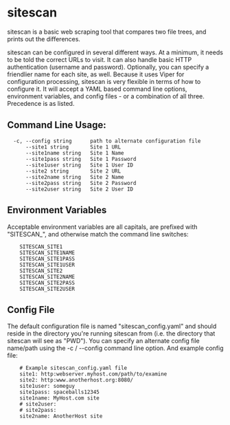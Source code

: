 # sitescan
sitescan is a basic web scraping tool that compares two file trees, and prints out the differences.

sitescan can be configured in several different ways. At a minimum, it needs
to be told the correct URLs to visit. It can also handle basic HTTP authentication
(username and password). Optionally, you can specify a friendlier name for
each site, as well. Because it uses Viper for configuration processing, sitescan
is very flexible in terms of how to configure it. It will accept a YAML based
command line options, environment variables, and config files - or a combination of
all three. Precedence is as listed.


## Command Line Usage:
```
  -c, --config string      path to alternate configuration file
      --site1 string       Site 1 URL
      --site1name string   Site 1 Name
      --site1pass string   Site 1 Password
      --site1user string   Site 1 User ID
      --site2 string       Site 2 URL
      --site2name string   Site 2 Name
      --site2pass string   Site 2 Password
      --site2user string   Site 2 User ID
```

## Environment Variables

Acceptable environment variables are all capitals, are prefixed with "SITESCAN_",
and otherwise match the command line switches:
```
	SITESCAN_SITE1
	SITESCAN_SITE1NAME
	SITESCAN_SITE1PASS
	SITESCAN_SITE1USER
	SITESCAN_SITE2
	SITESCAN_SITE2NAME
	SITESCAN_SITE2PASS
	SITESCAN_SITE2USER
```

## Config File

The default configuration file is named "sitescan_config.yaml" and should reside
in the directory you're running sitescan from (i.e. the directory that sitescan
will see as "PWD"). You can specify an alternate config file name/path using the
-c / --config command line option. And example config file:
```
	# Example sitescan_config.yaml file
	site1: http:webserver.myhost.com/path/to/examine
	site2: http:www.anotherhost.org:8080/
	site1user: someguy
	site1pass: spaceballs12345
	site1name: MyHost.com site
	# site2user:
	# site2pass:
	site2name: AnotherHost site
```
